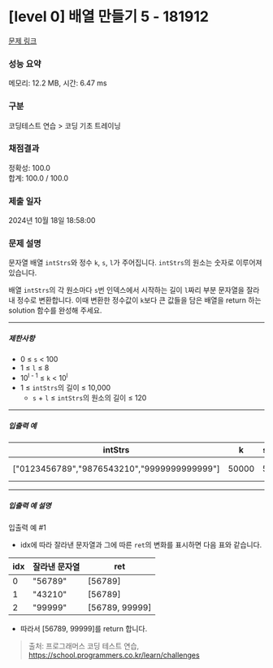 # [level 0] 배열 만들기 5 - 181912 

[문제 링크](https://school.programmers.co.kr/learn/courses/30/lessons/181912) 

### 성능 요약

메모리: 12.2 MB, 시간: 6.47 ms

### 구분

코딩테스트 연습 > 코딩 기초 트레이닝

### 채점결과

정확성: 100.0<br/>합계: 100.0 / 100.0

### 제출 일자

2024년 10월 18일 18:58:00

### 문제 설명

<p>문자열 배열 <code>intStrs</code>와 정수 <code>k</code>, <code>s</code>, <code>l</code>가 주어집니다. <code>intStrs</code>의 원소는 숫자로 이루어져 있습니다. </p>

<p>배열 <code>intStrs</code>의 각 원소마다 <code>s</code>번 인덱스에서 시작하는 길이 <code>l</code>짜리 부분 문자열을 잘라내 정수로 변환합니다. 이때 변환한 정수값이 <code>k</code>보다 큰 값들을 담은 배열을 return 하는 solution 함수를 완성해 주세요.</p>

<hr>

<h5>제한사항</h5>

<ul>
<li>0 ≤ <code>s</code> &lt; 100</li>
<li>1 ≤ <code>l</code> ≤ 8</li>
<li>10<sup>l - 1</sup> ≤ <code>k</code> &lt; 10<sup>l</sup></li>
<li>1 ≤ <code>intStrs</code>의 길이 ≤ 10,000

<ul>
<li><code>s</code> + <code>l</code> ≤ <code>intStrs</code>의 원소의 길이 ≤ 120</li>
</ul></li>
</ul>

<hr>

<h5>입출력 예</h5>
<table class="table">
        <thead><tr>
<th>intStrs</th>
<th>k</th>
<th>s</th>
<th>l</th>
<th>result</th>
</tr>
</thead>
        <tbody><tr>
<td>["0123456789","9876543210","9999999999999"]</td>
<td>50000</td>
<td>5</td>
<td>5</td>
<td>[56789, 99999]</td>
</tr>
</tbody>
      </table>
<hr>

<h5>입출력 예 설명</h5>

<p>입출력 예 #1</p>

<ul>
<li>idx에 따라 잘라낸 문자열과 그에 따른 <code>ret</code>의 변화를 표시하면 다음 표와 같습니다.</li>
</ul>
<table class="table">
        <thead><tr>
<th>idx</th>
<th>잘라낸 문자열</th>
<th>ret</th>
</tr>
</thead>
        <tbody><tr>
<td>0</td>
<td>"56789"</td>
<td>[56789]</td>
</tr>
<tr>
<td>1</td>
<td>"43210"</td>
<td>[56789]</td>
</tr>
<tr>
<td>2</td>
<td>"99999"</td>
<td>[56789, 99999]</td>
</tr>
</tbody>
      </table>
<ul>
<li>따라서 [56789, 99999]를 return 합니다.</li>
</ul>


> 출처: 프로그래머스 코딩 테스트 연습, https://school.programmers.co.kr/learn/challenges